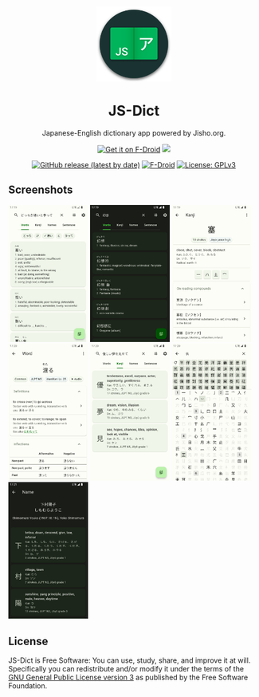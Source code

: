 <div align="center">

<img src="icon/icon.png" width="150">

# **JS-Dict**

Japanese-English dictionary app powered by Jisho.org.

<a href="https://f-droid.org/packages/io.github.petlyh.jsdict"><img src="https://f-droid.org/badge/get-it-on.png" alt="Get it on F-Droid" height="90"></a>
<a href="https://github.com/petlyh/JS-Dict/releases/latest"><img src="https://raw.githubusercontent.com/andOTP/andOTP/master/assets/badges/get-it-on-github.png" height="90"></a>

<a href="https://github.com/petlyh/JS-Dict/releases/latest"><img alt="GitHub release (latest by date)" src="https://img.shields.io/github/v/release/petlyh/JS-Dict?logo=github&style=flat-square"></a>
<a href="https://f-droid.org/en/packages/io.github.petlyh.jsdict"><img alt="F-Droid" src="https://img.shields.io/f-droid/v/io.github.petlyh.jsdict?style=flat-square&logo=fdroid"></a>
<a href="https://www.gnu.org/licenses/gpl-3.0"><img alt="License: GPLv3" src="https://img.shields.io/badge/license-GPLv3-red.svg?style=flat-square"></a>
</div>

## Screenshots

[<img src="metadata/en-US/images/phoneScreenshots/01.png" width="160">](metadata/en-US/images/phoneScreenshots/01.png)
[<img src="metadata/en-US/images/phoneScreenshots/02.png" width="160">](metadata/en-US/images/phoneScreenshots/02.png)
[<img src="metadata/en-US/images/phoneScreenshots/03.png" width="160">](metadata/en-US/images/phoneScreenshots/03.png)
[<img src="metadata/en-US/images/phoneScreenshots/04.png" width="160">](metadata/en-US/images/phoneScreenshots/04.png)
[<img src="metadata/en-US/images/phoneScreenshots/05.png" width="160">](metadata/en-US/images/phoneScreenshots/05.png)
[<img src="metadata/en-US/images/phoneScreenshots/06.png" width="160">](metadata/en-US/images/phoneScreenshots/06.png)
[<img src="metadata/en-US/images/phoneScreenshots/07.png" width="160">](metadata/en-US/images/phoneScreenshots/07.png)

## License

JS-Dict is Free Software: You can use, study, share, and improve it at will. Specifically you can redistribute and/or modify it under the terms of the [GNU General Public License version 3](https://www.gnu.org/licenses/gpl-3.0.en.html) as published by the Free Software Foundation.
